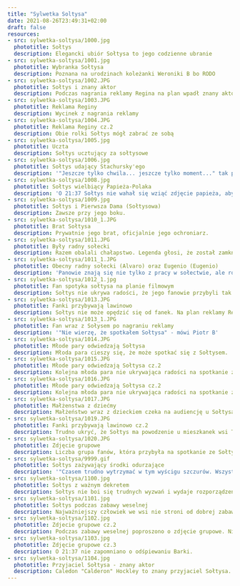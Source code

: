 ```yaml
---
title: "Sylwetka Soltysa"
date: 2021-08-26T23:49:31+02:00
draft: false
resources:
- src: sylwetka-soltysa/1000.jpg
  phototitle: Sołtys
  description: Elegancki ubiór Sołtysa to jego codzienne ubranie
- src: sylwetka-soltysa/1001.jpg
  phototitle: Wybranka Sołtysa
  description: Poznana na urodzinach koleżanki Weroniki B bo RODO
- src: sylwetka-soltysa/1002.JPG
  phototitle: Sołtys i znany aktor
  description: Podczas nagrania reklamy Regina na plan wpadł znany aktor aby dać cenne wskazówki
- src: sylwetka-soltysa/1003.JPG
  phototitle: Reklama Reginy
  description: Wycinek z nagrania reklamy
- src: sylwetka-soltysa/1004.JPG
  phototitle: Reklama Reginy cz.2
  description: Obie rolki Sołtys mógł zabrać ze sobą
- src: sylwetka-soltysa/1005.jpg
  phototitle: Uczta
  description: Sołtys ucztujący za sołtysowe
- src: sylwetka-soltysa/1006.jpg
  phototitle: Sołtys udający Stachursky'ego
  description: '"Jeszcze tylko chwila... jeszcze tylko moment..." tak powiedział Sołtys'
- src: sylwetka-soltysa/1008.jpg
  phototitle: Sołtys wielbiący Papieża-Polaka
  description: 'O 21:37 Sołtys nie wahał się wziąć zdjęcie papieża, aby pokazać swoje uwielbienie dla jego osoby'
- src: sylwetka-soltysa/1009.jpg
  phototitle: Sołtys i Pierwsza Dama (Sołtysowa)
  description: Zawsze przy jego boku.
- src: sylwetka-soltysa/1010_1.JPG
  phototitle: Brat Sołtysa
  description: Prywatnie jego brat, oficjalnie jego ochroniarz.
- src: sylwetka-soltysa/1011.JPG
  phototitle: Były radny sołecki
  description: Razem obalali chałapstwo. Legenda głosi, że został zamknięty w garażu celowo (przez Sołtysa).
- src: sylwetka-soltysa/1011_1.JPG
  phototitle: Obecny radny sołecki (Alvaro) oraz Eugenio (Eugenio)
  description: 'Panowie znają się nie tylko z pracy w sołectwie, ale również z planu filmowego "Andrzej Kiełbasa III".'
- src: sylwetka-soltysa/1012_1.jpg
  phototitle: Fan spotyka sołtysa na planie filmowym
  description: Sołtys nie ukrywa radości, że jego fanowie przybyli tak licznie.
- src: sylwetka-soltysa/1013.JPG
  phototitle: Fanki przybywają lawinowo
  description: Sołtys nie może opędzić się od fanek. Na plan reklamy Reginy przybyło ich tysiące.
- src: sylwetka-soltysa/1013_1.JPG
  phototitle: Fan wraz z Sołysem po nagraniu reklamy
  description: '"Nie wierzę, że spotkałem Sołtysa" - mówi Piotr B'
- src: sylwetka-soltysa/1014.JPG
  phototitle: Młode pary odwiedzają Sołtysa
  description: Młoda para cieszy się, że może spotkać się z Sołtysem.
- src: sylwetka-soltysa/1015.JPG
  phototitle: Młode pary odwiedzają Sołtysa cz.2
  description: Kolejna młoda para nie ukrywająca radości na spotkanie z Sołtysem.
- src: sylwetka-soltysa/1016.JPG
  phototitle: Młode pary odwiedzają Sołtysa cz.2
  description: Kolejna młoda para nie ukrywająca radości na spotkanie z Sołtysem.
- src: sylwetka-soltysa/1017.JPG
  phototitle: Małżenstwa z dziećmy
  description: Małżeństwo wraz z dzieckiem czeka na audiencję u Sołtysa. Krótka wymiana zdań może pomoc im w dalszej drodze życiowej.
- src: sylwetka-soltysa/1019.JPG
  phototitle: Fanki przybywają lawinowo cz.2
  description: Trudno ukryć, że Sołtys ma powodzenie u mieszkanek wsi Trynosy-Osiedle. Ale jak widać, jego sława wykracza poza granice tej pięknej miejscowości.
- src: sylwetka-soltysa/1020.JPG
  phototitle: Zdjęcie grupowe
  description: Liczba grupa fanów, która przybyła na spotkanie ze Sołtysem doczekała się wspólnego zdjęcia.
- src: sylwetka-soltysa/9999.gif
  phototitle: Sołtys zażywający środki odurzające
  description: '"Czasem trudno wytrzymać w tym wyścigu szczurów. Wszystko jest dla ludzi" - powiedział Sołtys.'
- src: sylwetka-soltysa/1100.jpg
  phototitle: Sołtys z ważnym dekretem
  description: Sołtys nie boi się trudnych wyzwań i wydaje rozporządzenia tak, aby mieszkańcom wsi żyło się lepiej.
- src: sylwetka-soltysa/1101.jpg
  phototitle: Sołtys podczas zabawy weselnej
  description: Najważniejszy człowiek we wsi nie stroni od dobrej zabawy. To człowiek otwarty i lubiący troszkę poszaleć (oczywiście rozsądnie).
- src: sylwetka-soltysa/1102.jpg
  phototitle: Zdjecie grupowe cz.2
  description: Podczas zabawy weselnej poproszono o zdjęcie grupowe. Nie mogło zabraknąć również Sołtysa.
- src: sylwetka-soltysa/1103.jpg
  phototitle: Zdjęcie grupowe cz.3
  description: O 21:37 nie zapomniano o odśpiewaniu Barki.
- src: sylwetka-soltysa/1104.jpg
  phototitle: Przyjaciel Sołtysa - znany aktor
  description: Caledon "Calderon" Hockley to znany przyjaciel Sołtysa. Panowie spotykają się często na różnego rodzaju bankietach oraz imprezach okolicznościowych.
---
```


